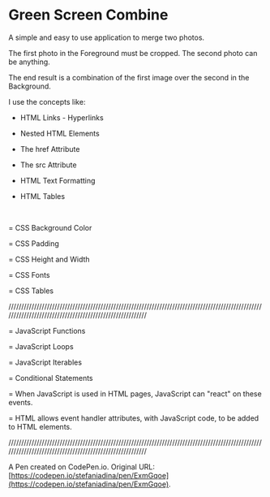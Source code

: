 # Green Screen Combine
A simple and easy to use application to merge two photos.


The first photo in the Foreground must be cropped. The second photo can be anything.


The end result is a combination of the first image over the second in the Background.

I use the concepts like:

- HTML Links - Hyperlinks

- Nested HTML Elements

- The href Attribute

- The src Attribute

- HTML Text Formatting

- HTML Tables

<br/>

= CSS Background Color

= CSS Padding

= CSS Height and Width

= CSS Fonts

= CSS Tables

/////////////////////////////////////////////////////////////////////////////////////////////////////////////////////////////////////////////////////////

= JavaScript Functions

= JavaScript Loops

= JavaScript Iterables

= Conditional Statements

= When JavaScript is used in HTML pages, JavaScript can "react" on these events.

= HTML allows event handler attributes, with JavaScript code, to be added to HTML elements.

/////////////////////////////////////////////////////////////////////////////////////////////////////////////////////////////////////////////////////////


A Pen created on CodePen.io. Original URL: [https://codepen.io/stefaniadina/pen/ExmGqoe](https://codepen.io/stefaniadina/pen/ExmGqoe).



